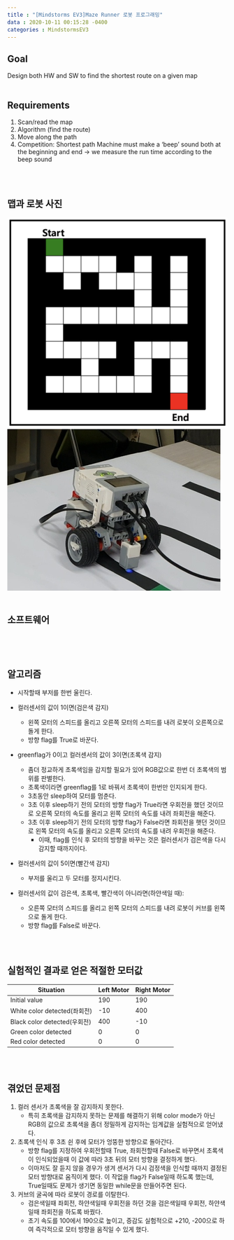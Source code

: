 ```yaml
---
title : "[Mindstorms EV3]Maze Runner 로봇 프로그래밍"
data : 2020-10-11 00:15:28 -0400
categories : MindstormsEV3
---
```

## Goal
Design both HW and SW to find the shortest route on a given map
<br>
<br>

## Requirements
1. Scan/read the map
2. Algorithm (find the route)
3. Move along the path
4. Competition: Shortest path
Machine must make a ‘beep’ sound both at the beginning and end
-> we measure the run time according to the beep sound 
<br>
<br>

## 맵과 로봇 사진
![Alt Text](/assets/images/MindstormsEV3/mazerunner_map.png)
![Alt Text](/assets/images/MindstormsEV3/robot_s.jpeg)
<br>
<br>

## 소프트웨어
```python

```
<br>
<br>

## 알고리즘
- 시작할때 부저를 한번 울린다.

- 컬러센서의 값이 1이면(검은색 감지)
    - 왼쪽 모터의 스피드를 올리고 오른쪽 모터의 스피드를 내려 로봇이 오른쪽으로 돌게 한다.
    - 방향 flag를 True로 바꾼다.

- greenflag가 0이고 컬러센서의 값이 3이면(초록색 감지)
    - 좀더 정교하게 초록색임을 감지할 필요가 있어 RGB값으로 한번 더 초록색의 범위를 판별한다.
    - 초록색이라면 greenflag를 1로 바꿔서 초록색이 한번만 인지되게 한다.
    - 3초동안 sleep하여 모터를 멈춘다. 
    - 3초 이후 sleep하기 전의 모터의 방향 flag가 True라면 우회전을 했던 것이므로 오른쪽 모터의 속도를 올리고 왼쪽 모터의 속도를 내려 좌회전을 해준다.
    - 3초 이후 sleep하기 전의 모터의 방향 flag가 False라면 좌회전을 햇던 것이므로 왼쪽 모터의 속도를 올리고 오른쪽 모터의 속도를 내려 우회전을 해준다.
        - 이때, flag를 인식 후 모터의 방향을 바꾸는 것은 컬러센서가 검은색을 다시 감지할 때까지이다.

- 컬러센서의 값이 5이면(빨간색 감지)
    - 부저를 울리고 두 모터를 정지시킨다.
    
- 컬러센서의 값이 검은색, 초록색, 빨간색이 아니라면(하얀색일 때):
    - 오른쪽 모터의 스피드를 올리고 왼쪽 모터의 스피드를 내려 로봇이 커브를 왼쪽으로 돌게 한다.
    - 방향 flag를 False로 바꾼다.
<br>
<br>

## 실험적인 결과로 얻은 적절한 모터값


|Situation|Left Motor|Right Motor|
|---|---|---|
|Initial value|190|190|
|White color detected(좌회전)|-10|400|
|Black color detected(우회전)|400|-10|
|Green color detected|0|0|
|Red color detected|0|0|

<br>
<br>

## 겪었던 문제점
1.  컬러 센서가 초록색을 잘 감지하지 못한다.
    - 특히 초록색을 감지하지 못하는 문제를 해결하기 위해 color mode가 아닌 RGB의 값으로 초록색을 좀더 정밀하게 감지하는 임계값을 실험적으로 얻어냈다.
2. 초록색 인식 후 3초 쉰 후에 모터가 엉뚱한 방향으로 돌아간다.
    - 방향 flag를 지정하여 우회전할때 True, 좌회전할때 False로 바꾸면서 초록색이 인식되었을때 이 값에 따라 3초 뒤의 모터 방향을 결정하게 했다.
    - 이마저도 잘 듣지 않을 경우가 생겨 센서가 다시 검정색을 인식할 때까지 결정된 모터 방향대로 움직이게 했다. 이 작없을 flag가 False일때 하도록 했는데, True일때도 문제가 생기면 동일한 while문을 만들어주면 된다.
3. 커브의 굴곡에 따라 로봇이 경로를 이탈한다.
    - 검은색일때 좌회전, 하얀색일때 우회전을 하던 것을 검은색일때 우회전, 하얀색일때 좌회전을 하도록 바꿨다.
    - 초기 속도를 100에서 190으로 높이고, 증감도 실험적으로 +210, -200으로 하여 즉각적으로 모터 방향을 움직일 수 있게 했다.